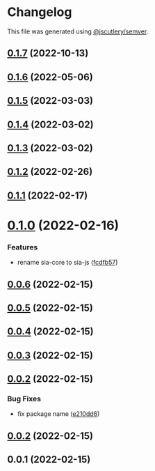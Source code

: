 # Changelog

This file was generated using [@jscutlery/semver](https://github.com/jscutlery/semver).

## [0.1.7](https://github.com/SiaFoundation/web/compare/sia-nodejs-0.1.6...sia-nodejs-0.1.7) (2022-10-13)



## [0.1.6](https://github.com/SiaFoundation/web/compare/sia-nodejs-0.1.5...sia-nodejs-0.1.6) (2022-05-06)



## [0.1.5](https://github.com/SiaFoundation/web/compare/sia-nodejs-0.1.4...sia-nodejs-0.1.5) (2022-03-03)



## [0.1.4](https://github.com/SiaFoundation/web/compare/sia-nodejs-0.1.3...sia-nodejs-0.1.4) (2022-03-02)



## [0.1.3](https://github.com/SiaFoundation/web/compare/sia-nodejs-0.1.2...sia-nodejs-0.1.3) (2022-03-02)



## [0.1.2](https://github.com/SiaFoundation/web/compare/sia-nodejs-0.1.1...sia-nodejs-0.1.2) (2022-02-26)



## [0.1.1](https://github.com/SiaFoundation/web/compare/sia-nodejs-0.1.0...sia-nodejs-0.1.1) (2022-02-17)



# [0.1.0](https://github.com/SiaFoundation/web/compare/sia-nodejs-0.0.6...sia-nodejs-0.1.0) (2022-02-16)


### Features

* rename sia-core to sia-js ([fcdfb57](https://github.com/SiaFoundation/web/commit/fcdfb57ff37cb5a3893dbfb284d850e4da47ceef))



## [0.0.6](https://github.com/SiaFoundation/web/compare/sia-nodejs-0.0.5...sia-nodejs-0.0.6) (2022-02-15)



## [0.0.5](https://github.com/SiaFoundation/web/compare/sia-nodejs-0.0.4...sia-nodejs-0.0.5) (2022-02-15)



## [0.0.4](https://github.com/SiaFoundation/web/compare/sia-nodejs-0.0.3...sia-nodejs-0.0.4) (2022-02-15)



## [0.0.3](https://github.com/SiaFoundation/web/compare/sia-nodejs-0.0.2...sia-nodejs-0.0.3) (2022-02-15)



## [0.0.2](https://github.com/SiaFoundation/web/compare/sia-nodejs-0.0.1...sia-nodejs-0.0.2) (2022-02-15)


### Bug Fixes

* fix package name ([e210dd6](https://github.com/SiaFoundation/web/commit/e210dd6b3369605d4b0415828cc44f625c3a33ab))



## [0.0.2](https://github.com/SiaFoundation/sia-tech/compare/sia-nodejs-0.0.1...sia-nodejs-0.0.2) (2022-02-15)



## 0.0.1 (2022-02-15)
